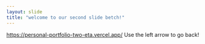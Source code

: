```yaml
---
layout: slide
title: "welcome to our second slide betch!"
---
```

https://personal-portfolio-two-eta.vercel.app/
Use the left arrow to go back!

